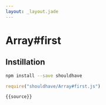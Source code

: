 ```yaml
---
layout: _layout.jade
---
```


# Array#first

## Instillation

```sh
npm install --save shouldhave
```

```js
require("shouldhave/Array#first.js")
```

```js
{{source}}
```